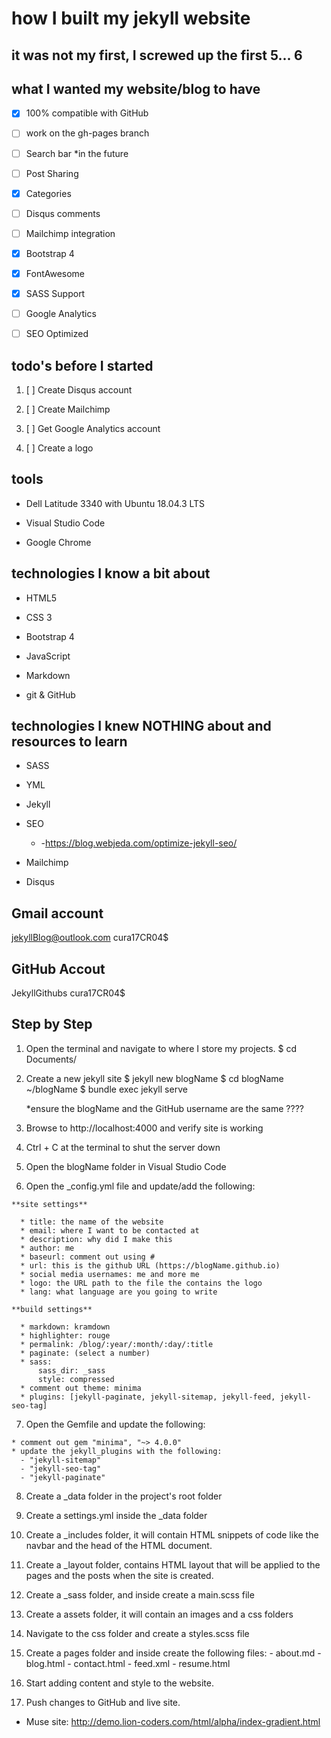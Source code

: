 # how I built my jekyll website

## it was not my first, I screwed up the first 5... 6

## what I wanted my website/blog to have

  * [X] 100% compatible with GitHub

  * [ ] work on the gh-pages branch
  
  * [ ] Search bar *in the future

  * [ ] Post Sharing

  * [X] Categories

  * [ ] Disqus comments

  * [ ] Mailchimp integration

  * [X] Bootstrap 4

  * [X] FontAwesome

  * [X] SASS Support

  * [ ] Google Analytics

  * [ ] SEO Optimized

  ## todo's before I started

  1. [ ] Create Disqus account

  2. [ ] Create Mailchimp

  3. [ ] Get Google Analytics account

  4. [ ] Create a logo

  ## tools

  * Dell Latitude 3340 with Ubuntu 18.04.3 LTS

  * Visual Studio Code

  * Google Chrome

  ## technologies I know a bit about

  * HTML5

  * CSS 3

  * Bootstrap 4

  * JavaScript

  * Markdown

  * git & GitHub

  ## technologies I knew NOTHING about and resources to learn

  * SASS

  * YML

  * Jekyll

  * SEO
    - -https://blog.webjeda.com/optimize-jekyll-seo/

  * Mailchimp

  * Disqus

  ## Gmail account
  jekyllBlog@outlook.com
  cura17CR04$

  ## GitHub Accout
  JekyllGithubs
  cura17CR04$

  ## Step by Step

  1. Open the terminal and navigate to where I store my projects.
      $ cd Documents/

  2. Create a new jekyll site
      $ jekyll new blogName
      $ cd blogName
      ~/blogName $ bundle exec jekyll serve

      *ensure the blogName and the GitHub username are the same ????
  
  3. Browse to http://localhost:4000 and verify site is working

  4. Ctrl + C at the terminal to shut the server down

  5. Open the blogName folder in Visual Studio Code

  6. Open the _config.yml file and update/add the following:
      
    **site settings**

      * title: the name of the website
      * email: where I want to be contacted at
      * description: why did I make this
      * author: me
      * baseurl: comment out using #
      * url: this is the github URL (https://blogName.github.io)
      * social media usernames: me and more me
      * logo: the URL path to the file the contains the logo
      * lang: what language are you going to write

    **build settings**

      * markdown: kramdown
      * highlighter: rouge
      * permalink: /blog/:year/:month/:day/:title
      * paginate: (select a number)
      * sass:
          sass_dir: _sass
          style: compressed
      * comment out theme: minima
      * plugins: [jekyll-paginate, jekyll-sitemap, jekyll-feed, jekyll-seo-tag]

  7. Open the Gemfile and update the following:

    * comment out gem "minima", "~> 4.0.0"
    * update the jekyll_plugins with the following:
      - "jekyll-sitemap"
      - "jekyll-seo-tag"
      - "jekyll-paginate"

  8. Create a _data folder in the project's root folder

  9. Create a settings.yml inside the _data folder

  10. Create a _includes folder, it will contain HTML snippets of code like the navbar and the head of the HTML document.

  11. Create a _layout folder, contains HTML layout that will be applied to the pages and the posts when the site is created.

  12. Create a _sass folder, and inside create a main.scss file

  13. Create a assets folder, it will contain an images and a css folders

  14. Navigate to the css folder and create a styles.scss file

  15. Create a pages folder and inside create the following files:
    - about.md
    - blog.html
    - contact.html
    - feed.xml
    - resume.html
  
  16. Start adding content and style to the website.

  17. Push changes to GitHub and live site.

  * Muse site: http://demo.lion-coders.com/html/alpha/index-gradient.html

  